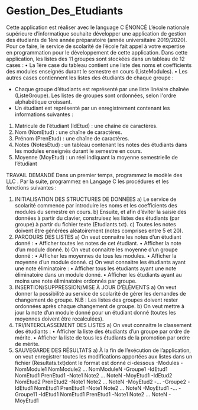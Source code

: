 # Gestion_Des_Etudiants
Cette application est réaliser avec le language C
ÉNONCÉ
   L’école nationale supérieure d’informatique souhaite développer une application de gestion des étudiants de 1ère année préparatoire (année universitaire 2019/2020). Pour ce faire, le service de scolarité de l’école fait appel à votre expertise en programmation pour le développement de cette application.
Dans cette application, les listes des 11 groupes sont stockées dans un tableau de 12 cases :
• La 1ère case du tableau contient une liste des noms et coefficients des modules enseignés durant le semestre en cours (ListeModules).
• Les autres cases contiennent les listes des étudiants de chaque groupe :
- Chaque groupe d’étudiants est représenté par une liste linéaire chaînée (ListeGroupe). Les listes de groupes sont ordonnées, selon l'ordre alphabétique croissant.
- Un étudiant est représenté par un enregistrement contenant les informations suivantes :
1. Matricule de l’étudiant (IdEtud) : une chaîne de caractères.
2. Nom (NomEtud) : une chaîne de caractères.
3. Prénom (PrenEtud) : une chaîne de caractères.
4. Notes (NotesEtud) : un tableau contenant les notes des étudiants dans les modules enseignés durant le semestre en cours.
5. Moyenne (MoyEtud) : un réel indiquant la moyenne semestrielle de l’étudiant

TRAVAIL DEMANDÉ
   Dans un premier temps, programmez le modèle des LLC . Par la suite, programmez en Langage C
les procédures et les fonctions suivantes :
1. INITIALISATION DES STRUCTURES DE DONNÉES
    a) Le service de scolarité commence par introduire les noms et les coefficients des modules du semestre en cours.
    b) Ensuite, et afin d’éviter la saisie des données à partir du clavier, construisez les listes des étudiants (par groupe) à partir du fichier texte (Etudiants.txt).
    c) Toutes les notes doivent être générées aléatoirement (notes comprises entre 5 et 20).
2. PARCOURS DES LISTES
    a) On veut connaitre les notes d’un étudiant donné :
        • Afficher toutes les notes de cet étudiant.
        • Afficher la note d’un module donné.
    b) On veut connaitre les moyenne d’un groupe donné :
        • Afficher les moyennes de tous les modules.
        • Afficher la moyenne d’un module donné.
    c) On veut connaitre les étudiants ayant une note éliminatoire :
        • Afficher tous les étudiants ayant une note éliminatoire dans un module donné.
        • Afficher les étudiants ayant au moins une note éliminatoire ordonnés par groupe.
3. INSERTION/SUPPRESSION/MISE À JOUR D’ÉLÉMENTS
    a) On veut donner la possibilité au service de scolarité de gérer les demandes de changement de groupe.
     N.B : Les listes des groupes doivent rester ordonnées après chaque changement de groupe.
    b) On veut mettre à jour la note d’un module donné pour un étudiant donné (toutes les moyennes doivent être recalculées).
4. TRI/INTERCLASSEMENT DES LISTES
    a) On veut connaitre le classement des étudiants :
        • Afficher la liste des étudiants d’un groupe par ordre de mérite.
        • Afficher la liste de tous les étudiants de la promotion par ordre de mérite.
5. SAUVEGARDE DES RÉSULTATS
    a) À la fin de l’exécution de l’application, on veut enregistrer toutes les modifications apportées aux listes dans un fichier (Resultats.txt)dont le format est donné ci-dessous
                -Modules
                -NomModule1 NomModule2 … NomModuleN
                -Groupe1
                -IdEtud1 NomEtud1 PrenEtud1
                -Note1 Note2 … NoteN
                -MoyEtud1
                -IdEtud2 NomEtud2 PrenEtud2
                -Note1 Note2 … NoteN
                -MoyEtud2
                -…
                -Groupe2
                -IdEtud1 NomEtud1 PrenEtud1
                -Note1 Note2 … NoteN
                -MoyEtud1
                -…
                -Groupe11
                -IdEtud1 NomEtud1 PrenEtud1
                -Note1 Note2 … NoteN
                -MoyEtud1
